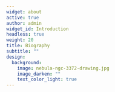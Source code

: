 ```yaml
---
widget: about
active: true
author: admin
widget_id: Introduction
headless: true
weight: 20
title: Biography
subtitle: ""
design:
  background:
    image: nebula-ngc-3372-drawing.jpg
    image_darken: ""
    text_color_light: true
---
```

